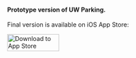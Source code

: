 #### Prototype version of UW Parking. 
Final version is available on iOS App Store: 


<a href="https://itunes.apple.com/ca/app/uw-parking/id1090686978?mt=8"><img src="http://www.particlenews.com/apps/landing_downloadv2_v1.0.0.3/landing_downloadv2_ios_download.svg" alt="Download to App Store" width="120" height="40"></a>
